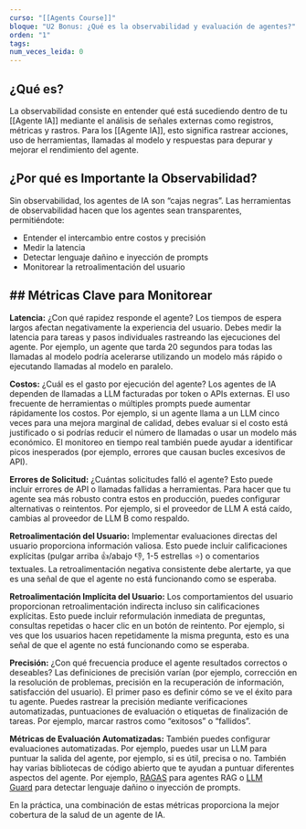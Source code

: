 ```yaml
---
curso: "[[Agents Course]]"
bloque: "U2 Bonus: ¿Qué es la observabilidad y evaluación de agentes?"
orden: "1"
tags: 
num_veces_leida: 0
---
```


## ¿Qué es?

La observabilidad consiste en entender qué está sucediendo dentro de tu [[Agente IA]] mediante el análisis de señales externas como registros, métricas y rastros. Para los [[Agente IA]], esto significa rastrear acciones, uso de herramientas, llamadas al modelo y respuestas para depurar y mejorar el rendimiento del agente.

## ¿Por qué es Importante la Observabilidad?

Sin observabilidad, los agentes de IA son “cajas negras”. Las herramientas de observabilidad hacen que los agentes sean transparentes, permitiéndote:

- Entender el intercambio entre costos y precisión
- Medir la latencia
- Detectar lenguaje dañino e inyección de prompts
- Monitorear la retroalimentación del usuario

## ## Métricas Clave para Monitorear

**Latencia:** ¿Con qué rapidez responde el agente? Los tiempos de espera largos afectan negativamente la experiencia del usuario. Debes medir la latencia para tareas y pasos individuales rastreando las ejecuciones del agente. Por ejemplo, un agente que tarda 20 segundos para todas las llamadas al modelo podría acelerarse utilizando un modelo más rápido o ejecutando llamadas al modelo en paralelo.

**Costos:** ¿Cuál es el gasto por ejecución del agente? Los agentes de IA dependen de llamadas a LLM facturadas por token o APIs externas. El uso frecuente de herramientas o múltiples prompts puede aumentar rápidamente los costos. Por ejemplo, si un agente llama a un LLM cinco veces para una mejora marginal de calidad, debes evaluar si el costo está justificado o si podrías reducir el número de llamadas o usar un modelo más económico. El monitoreo en tiempo real también puede ayudar a identificar picos inesperados (por ejemplo, errores que causan bucles excesivos de API).

**Errores de Solicitud:** ¿Cuántas solicitudes falló el agente? Esto puede incluir errores de API o llamadas fallidas a herramientas. Para hacer que tu agente sea más robusto contra estos en producción, puedes configurar alternativas o reintentos. Por ejemplo, si el proveedor de LLM A está caído, cambias al proveedor de LLM B como respaldo.

**Retroalimentación del Usuario:** Implementar evaluaciones directas del usuario proporciona información valiosa. Esto puede incluir calificaciones explícitas (pulgar arriba 👍/abajo 👎, 1-5 estrellas ⭐) o comentarios textuales. La retroalimentación negativa consistente debe alertarte, ya que es una señal de que el agente no está funcionando como se esperaba.

**Retroalimentación Implícita del Usuario:** Los comportamientos del usuario proporcionan retroalimentación indirecta incluso sin calificaciones explícitas. Esto puede incluir reformulación inmediata de preguntas, consultas repetidas o hacer clic en un botón de reintento. Por ejemplo, si ves que los usuarios hacen repetidamente la misma pregunta, esto es una señal de que el agente no está funcionando como se esperaba.

**Precisión:** ¿Con qué frecuencia produce el agente resultados correctos o deseables? Las definiciones de precisión varían (por ejemplo, corrección en la resolución de problemas, precisión en la recuperación de información, satisfacción del usuario). El primer paso es definir cómo se ve el éxito para tu agente. Puedes rastrear la precisión mediante verificaciones automatizadas, puntuaciones de evaluación o etiquetas de finalización de tareas. Por ejemplo, marcar rastros como “exitosos” o “fallidos”.

**Métricas de Evaluación Automatizadas:** También puedes configurar evaluaciones automatizadas. Por ejemplo, puedes usar un LLM para puntuar la salida del agente, por ejemplo, si es útil, precisa o no. También hay varias bibliotecas de código abierto que te ayudan a puntuar diferentes aspectos del agente. Por ejemplo, [RAGAS](https://docs.ragas.io/) para agentes RAG o [LLM Guard](https://llm-guard.com/) para detectar lenguaje dañino o inyección de prompts.

En la práctica, una combinación de estas métricas proporciona la mejor cobertura de la salud de un agente de IA. 
